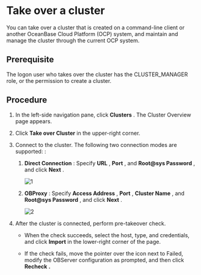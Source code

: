 # Take over a cluster

You can take over a cluster that is created on a command-line client or another OceanBase Cloud Platform (OCP) system, and maintain and manage the cluster through the current OCP system.

## Prerequisite

The logon user who takes over the cluster has the CLUSTER_MANAGER role, or the permission to create a cluster.

## Procedure

1. In the left-side navigation pane, click **Clusters** . The Cluster Overview page appears.

2. Click **Take over Cluster** in the upper-right corner.

3. Connect to the cluster. The following two connection modes are supported: :

   1. **Direct Connection** : Specify **URL** , **Port** , and **Root@sys Password** , and click **Next** .

      ![1](https://help-static-aliyun-doc.aliyuncs.com/assets/img/en-US/4125306461/p393995.png)

   2. **OBProxy** : Specify **Access Address** , **Port** , **Cluster Name** , and **Root@sys Password** , and click **Next** .

      ![2](https://obbusiness-private.oss-cn-shanghai.aliyuncs.com/doc/img/ocp/%E6%8E%A5%E7%AE%A1%E9%9B%86%E7%BE%A42.png)

4. After the cluster is connected, perform pre-takeover check.

   * When the check succeeds, select the host, type, and credentials, and click **Import** in the lower-right corner of the page.

   * If the check fails, move the pointer over the icon next to Failed, modify the OBServer configuration as prompted, and then click **Recheck** **.**

